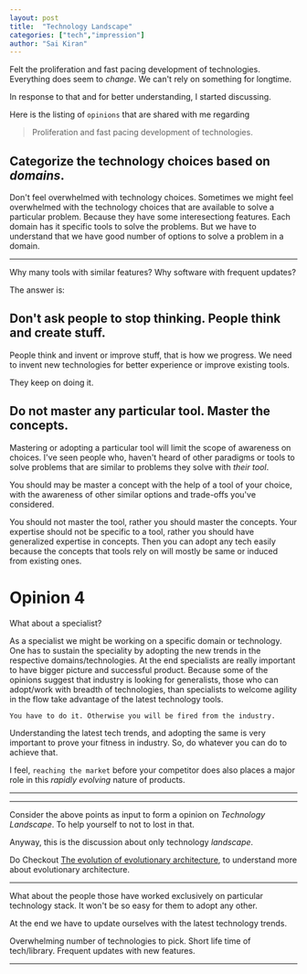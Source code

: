 ```yaml
---
layout: post
title:  "Technology Landscape"
categories: ["tech","impression"]
author: "Sai Kiran"
---
```


Felt the proliferation and fast pacing development of technologies. 
Everything does seem to *change*. We can't rely on something for longtime.

In response to that and for better understanding, I started discussing.

Here is the listing of `opinions` that are shared with me regarding
> Proliferation and fast pacing development of technologies.


## Categorize the technology choices based on *domains*.

Don't feel overwhelmed with technology choices.
Sometimes we might feel overwhelmed with the technology choices that are available to solve a particular problem.
Because they have some interesectiong features.
Each domain has it specific tools to solve the problems.
But we have to understand that we have good number of options to solve a problem in a domain.

---

Why many tools with similar features? Why software with frequent updates?

The answer is: 

## Don't ask people to stop thinking. People think and create stuff.

People think and invent or improve stuff, that is how we progress. We need to invent new technologies for better experience or improve existing tools.

They keep on doing it.

## Do not master any particular tool. Master the concepts.

Mastering or adopting a particular tool will limit the scope of awareness on choices.
I've seen people who, haven't heard of other paradigms or tools to solve problems that are similar to problems they solve with *their tool*.

You should may be master a concept with the help of a tool of your choice, with the awareness of other similar options and trade-offs you've considered.


You should not master the tool, rather you should master the concepts.
Your expertise should not be specific to a tool, rather you should 
have generalized expertise in concepts. Then you can adopt any tech easily 
because the concepts that tools rely on will mostly be same or induced 
from existing ones.

# Opinion 4
What about a specialist?

As a specialist we might be working on a specific domain or technology. One has to sustain the speciality by 
adopting the new trends in the respective domains/technologies. At the end specialists are really important 
to have bigger picture and successful product. Because some of the opinions suggest that industry is looking 
for generalists, those who can adopt/work with breadth of technologies, than specialists to welcome agility in 
the flow take advantage of the latest technology tools.



    You have to do it. Otherwise you will be fired from the industry.

Understanding the latest tech trends, and adopting the same is very important 
to prove your fitness in industry. So, do whatever you can do to achieve that.

I feel, `reaching the market` before your competitor does also places a major role in this *rapidly evolving* nature of products.

---
---
Consider the above points as input to form a opinion on *Technology Landscape*. To help yourself to not to lost in that.

Anyway, this is the discussion about only technology *landscape*.

Do Checkout [The evolution of evolutionary architecture][], to understand more about evolutionary architecture.



[The evolution of evolutionary architecture]: https://www.oreilly.com/ideas/the-evolution-of-evolutionary-architecture-2016?utm_source=youtube&utm_medium=video&utm_content=sanyc2016&utm_campaign=inbound_video


---
What about the people those have worked exclusively on particular 
technology stack. It won't be so easy for them to adopt any other.
 
At the end we have to update ourselves with the latest technology trends. 

Overwhelming number of technologies to pick.
Short life time of tech/library.
Frequent updates with new features. 

---

